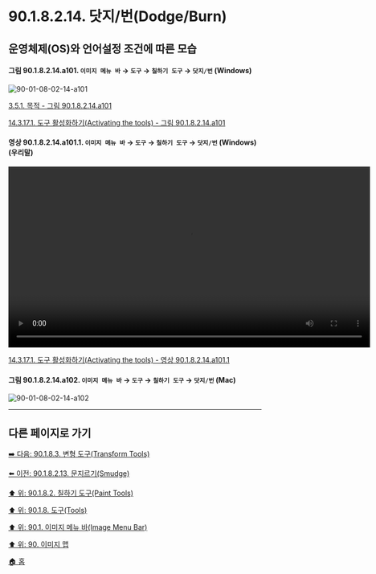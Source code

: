# 90.1.8.2.14. 닷지/번(Dodge/Burn)
## 운영체제(OS)와 언어설정 조건에 따른 모습

<a id="90-01-08-02-14-a101"></a>

#### 그림 90.1.8.2.14.a101. `이미지 메뉴 바` → `도구` → `칠하기 도구` → `닷지/번` (Windows)
![90-01-08-02-14-a101](https://github.com/wonder13662/gimp/assets/15767104/3860e5da-44f2-4088-a577-4f7de529a868)

[3.5.1. 목적 - 그림 90.1.8.2.14.a101](./03-05-01-intention.md#90-01-08-02-14-a101)

[14.3.17.1. 도구 활성화하기(Activating the tools) - 그림 90.1.8.2.14.a101](./14-03-17-01-activating_the_tool.md#90-01-08-02-14-a101)

<a id="90-01-08-02-14-a101-01"></a>

#### 영상 90.1.8.2.14.a101.1. `이미지 메뉴 바` → `도구` → `칠하기 도구` → `닷지/번` (Windows) (우리말)
<video controls="controls" width="720" src="https://github.com/wonder13662/gimp/assets/15767104/80783818-daa0-40bf-9692-ba70856c0f59"></video>

[14.3.17.1. 도구 활성화하기(Activating the tools) - 영상 90.1.8.2.14.a101.1](./14-03-17-01-activating_the_tool.md#90-01-08-02-14-a101-01)

<a id="90-01-08-02-14-a102"></a>

#### 그림 90.1.8.2.14.a102. `이미지 메뉴 바` → `도구` → `칠하기 도구` → `닷지/번` (Mac)
![90-01-08-02-14-a102](https://github.com/wonder13662/gimp/assets/15767104/ec147fee-f220-4ef2-9865-89d5f24f90b9)

***

## 다른 페이지로 가기

[➡️ 다음: 90.1.8.3. 변형 도구(Transform Tools)](./90-01-08-03-00-transform_tools.md)

[⬅️ 이전: 90.1.8.2.13. 문지르기(Smudge)](./90-01-08-02-13-smudge.md)

[⬆️ 위: 90.1.8.2. 칠하기 도구(Paint Tools)](./90-01-08-02-00-paint_tools.md)

[⬆️ 위: 90.1.8. 도구(Tools)](./90-01-08-00-tools.md)

[⬆️ 위: 90.1. 이미지 메뉴 바(Image Menu Bar)](./90-01-00-image-menu-bar.md)

[⬆️ 위: 90. 이미지 맵](./90-00-image-map.md)

[🏠 홈](./00-home.md)
